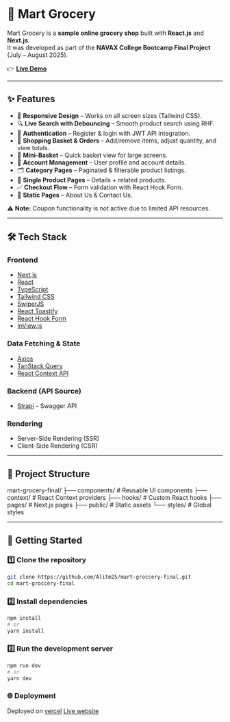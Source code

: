 # 🛒 Mart Grocery
Mart Grocery is a **sample online grocery shop** built with **React.js** and **Next.js**.  
It was developed as part of the **NAVAX College Bootcamp Final Project** (July – August 2025).  

👉 [**Live Demo**](https://vercel.com/alitm25s-projects/mart-groccery-final/8ggfn7EGu653Diwb32Br1nCbLqnV) 

---

## ✨ Features

- 📱 **Responsive Design** – Works on all screen sizes (Tailwind CSS).  
- 🔍 **Live Search with Debouncing** – Smooth product search using RHF.  
- 🔑 **Authentication** – Register & login with JWT API integration.  
- 🛒 **Shopping Basket & Orders** – Add/remove items, adjust quantity, and view totals.  
- 🧺 **Mini-Basket** – Quick basket view for large screens.  
- 👤 **Account Management** – User profile and account details.  
- 🗂️ **Category Pages** – Paginated & filterable product listings.  
- 📄 **Single Product Pages** – Details + related products.  
- ✅ **Checkout Flow** – Form validation with React Hook Form.  
- 📌 **Static Pages** – About Us & Contact Us.  

⚠️ **Note:** Coupon functionality is not active due to limited API resources.  

---

## 🛠️ Tech Stack

### Frontend
- [Next.js](https://nextjs.org/)  
- [React](https://react.dev/)  
- [TypeScript](https://www.typescriptlang.org/)  
- [Tailwind CSS](https://tailwindcss.com/)  
- [SwiperJS](https://swiperjs.com/)  
- [React Toastify](https://fkhadra.github.io/react-toastify/)  
- [React Hook Form](https://react-hook-form.com/)  
- [InView.js](https://github.com/thebuilder/react-intersection-observer)  

### Data Fetching & State
- [Axios](https://axios-http.com/)  
- [TanStack Query](https://tanstack.com/query/latest)  
- [React Context API](https://react.dev/reference/react/Context)  

### Backend (API Source)
- [Strapi](https://strapi.io/) – Swagger API  

### Rendering
- Server-Side Rendering (SSR)  
- Client-Side Rendering (CSR)  

---

## 📂 Project Structure

mart-grocery-final/
├── components/ # Reusable UI components
├── context/ # React Context providers
├── hooks/ # Custom React hooks
├── pages/ # Next.js pages
├── public/ # Static assets
└── styles/ # Global styles


---

## 🚀 Getting Started

### 1️⃣ Clone the repository
```bash
git clone https://github.com/Alitm25/mart-groccery-final.git
cd mart-groccery-final
```

### 2️⃣ Install dependencies
```bash
npm install
# or
yarn install
```

### 3️⃣ Run the development server
```bash
npm run dev
# or
yarn dev
```

### 🌐 Deployment
Deployed on [vercel](https://vercel.com)
[Live website](https://vercel.com/alitm25s-projects/mart-groccery-final/8ggfn7EGu653Diwb32Br1nCbLqnV)

